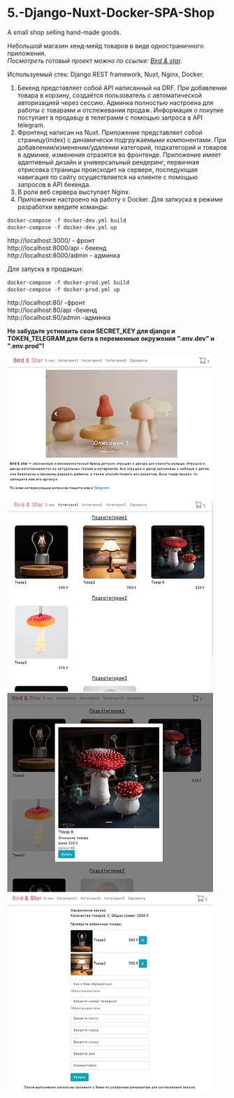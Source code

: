# 5.-Django-Nuxt-Docker-SPA-Shop
A small shop selling hand-made goods.

Небольшой магазин хенд-мейд товаров в виде одностраничного приложения.  
*Посмотреть готовый проект можно по ссылке: [Bird & star](http://bird-and-star.ru/).*

Используемый стек: Django REST framework, Nuxt, Nginx, Docker.
1) Бекенд представляет собой API написанный на DRF. При добавлении товара в корзину, создаётся пользователь с автоматической авторизацией через сессию. Админка полностью настроена для работы с товарами и отслежевания продаж. Информация о покупке поступает в продавцу в телеграмм с помощью запроса в API telegram.
2) Фронтенд написан на Nuxt. Приложение представляет собой страницу(index) с динамически подгружаемыми компонентами. При добавлении/изменении/удалении категорий, подкатегорий и товаров в админке, изменения отразятся во фронтенде. Приложение имеет адаптивный дизайн и универсальный рендеринг, первичная отрисовка страницы происходит на сервере, последующая навигация по сайту осуществляется на клиенте с помощью запросов в API бекенда.
3) В роли веб сервера выступает Nginx.
4) Приложение настроено на работу с Docker. 
Для запкуска в режиме разработки введите команды:
```
docker-compose -f docker-dev.yml build
docker-compose -f docker-dev.yml up
```
http://localhost:3000/ - фронт  
http://localhost:8000/api - бекенд  
http://localhost:8000/admin - админка  

Для запуска в продакшн:
```
docker-compose -f docker-prod.yml build
docker-compose -f docker-prod.yml up
```
http://localhost:80/ -фронт  
http://localhost:80/api -бекенд  
http://localhost:80/admin -админка  

**Не забудьте устновить свои SECRET_KEY для django и TOKEN_TELEGRAM для бота в переменные окружения ".env.dev" и ".env.prod"!**

![](https://github.com/jimbojimih/5.-Django-Nuxt-Docker-SPA-Shop/blob/master/!screenshots%20for%20github/screen1.png)  
![](https://github.com/jimbojimih/5.-Django-Nuxt-Docker-SPA-Shop/blob/master/!screenshots%20for%20github/screen2.png)  
![](https://github.com/jimbojimih/5.-Django-Nuxt-Docker-SPA-Shop/blob/master/!screenshots%20for%20github/screen3.png)  
![](https://github.com/jimbojimih/5.-Django-Nuxt-Docker-SPA-Shop/blob/master/!screenshots%20for%20github/screen4.png)  


